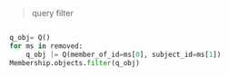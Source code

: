> query filter

```python

q_obj= Q()
for ms in removed:
    q_obj |= Q(member_of_id=ms[0], subject_id=ms[1])
Membership.objects.filter(q_obj)
